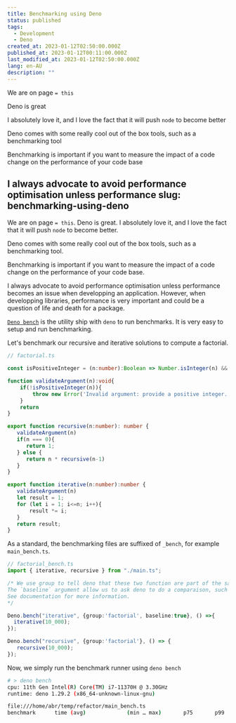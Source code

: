 ```yaml
---
title: Benchmarking using Deno
status: published
tags:
  - Development
  - Deno
created_at: 2023-01-12T02:50:00.000Z
published_at: 2023-01-12T00:11:00.000Z
last_modified_at: 2023-01-12T02:50:00.000Z
lang: en-AU
description: ""
---
```


  We are on page `= this`


  Deno is great
   
  I absolutely love it, and I love the fact that it will push `node` to become
  better



  Deno comes with some really cool out of the box tools, such as a benchmarking
  tool



  Benchmarking is important if you want to measure the impact of a code change
  on the performance of your code base



  I always advocate to avoid performance optimisation unless performance 
slug: benchmarking-using-deno
---

We are on page `= this`.
Deno is great. 
I absolutely love it, and I love the fact that it will push `node` to become better.

Deno comes with some really cool out of the box tools, such as a benchmarking tool.

Benchmarking is important if you want to measure the impact of a code change on the performance of your code base.

I always advocate to avoid performance optimisation unless performance becomes an issue when developping an application.
However, when developping libraries, performance is very important and could be a question of life and death for a package.

[`Deno bench`](https://deno.land/manual@v1.29.1/tools/benchmarker) is the utility ship with `deno` to run benchmarks. 
It is very easy to setup and run benchmarking.

Let's benchmark our recursive and iterative solutions to compute a factorial.

```typescript
// factorial.ts

const isPositiveInteger = (n:number):Boolean => Number.isInteger(n) && n>0

function validateArgument(n):void{
	if(!isPositiveInteger(n)){
		throw new Error('Invalid argument: provide a positive integer.')
	}
	return
}

export function recursive(n:number): number {
   validateArgument(n)
   if(n === 0){
      return 1;
   } else {
      return n * recursive(n-1)
   }
}

export function iterative(n:number):number {
   validateArgument(n)
   let result = 1;
   for (let i = 1; i<=n; i++){
       result *= i; 
   }
   return result;
}
```

As a standard, the benchmarking files are suffixed of `_bench`, for example `main_bench.ts`.

```typescript
// factorial_bench.ts
import { iterative, recursive } from "./main.ts";

/* We use group to tell deno that these two function are part of the same benchmark group.
The `baseline` argument allow us to ask deno to do a comparaison, such as bar() is 10x faster than foo(). 
See documentation for more information.
*/

Deno.bench("iterative", {group:'factorial', baseline:true}, () =>{
  iterative(10_000);
});

Deno.bench("recursive", {group:'factorial'}, () => {
   recursive(10_000);
});
```

Now, we simply run the benchmark runner using `deno bench`

```sh
# > deno bench
cpu: 11th Gen Intel(R) Core(TM) i7-11370H @ 3.30GHz
runtime: deno 1.29.2 (x86_64-unknown-linux-gnu)

file:///home/abr/temp/refactor/main_bench.ts
benchmark      time (avg)             (min … max)       p75       p99      p995
